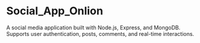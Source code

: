 # Social_App_Onlion
A social media application built with Node.js, Express, and MongoDB. Supports user authentication, posts, comments, and real-time interactions.
